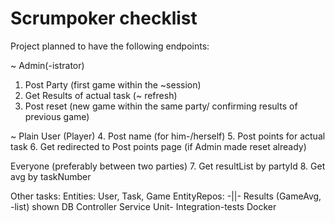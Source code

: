 # Scrumpoker checklist

Project planned to have the following endpoints:

~ Admin(-istrator)
1. Post Party (first game within the ~session) 
2. Get Results of actual task (~ refresh)
3. Post reset (new game within the same party/
   confirming results of previous game)

~ Plain User (Player)
4. Post name (for him-/herself)
5. Post points for actual task
6. Get redirected to Post points page (if Admin made reset already)

Everyone (preferably between two parties)
7. Get resultList by partyId
8. Get avg by taskNumber

Other tasks:
Entities: User, Task, Game
EntityRepos: -||-
Results (GameAvg, -list) shown
DB
Controller
Service
Unit- Integration-tests
Docker